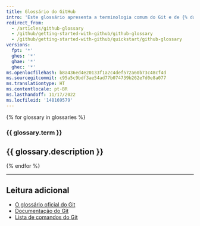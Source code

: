 ```yaml
---
title: Glossário do GitHub
intro: 'Este glossário apresenta a terminologia comum do Git e de {% data variables.product.prodname_dotcom %}.'
redirect_from:
  - /articles/github-glossary
  - /github/getting-started-with-github/github-glossary
  - /github/getting-started-with-github/quickstart/github-glossary
versions:
  fpt: '*'
  ghes: '*'
  ghae: '*'
  ghec: '*'
ms.openlocfilehash: b8a436ed4e20133f1a2c4def572a60b73c48cf4d
ms.sourcegitcommit: c95a5c9bdf3ae54ad77b074739b262e7d0e8a077
ms.translationtype: HT
ms.contentlocale: pt-BR
ms.lasthandoff: 11/17/2022
ms.locfileid: '148169579'
---
```

{% for glossary in glossaries %}
  ### {{ glossary.term }}
  {{ glossary.description }}
  ---
{% endfor %}

---

## Leitura adicional

- [O glossário oficial do Git](https://www.kernel.org/pub/software/scm/git/docs/gitglossary.html)
- [Documentação do Git](https://git-scm.com/doc)
- [Lista de comandos do Git](https://git-scm.com/docs)
